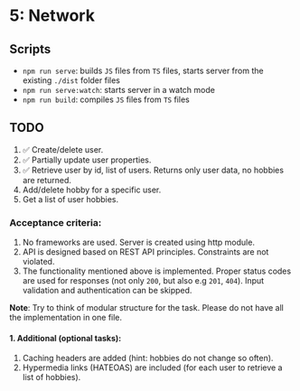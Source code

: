 # 5: Network

## Scripts

- `npm run serve`: builds `JS` files from `TS` files, starts server from the existing `./dist` folder files
- `npm run serve:watch`: starts server in a watch mode
- `npm run build`: compiles `JS` files from `TS` files 

## TODO

1. ✅ Create/delete user.
2. ✅ Partially update user properties.
3. ✅ Retrieve user by id, list of users. Returns only user data, no hobbies are returned.
4. Add/delete hobby for a specific user.
5. Get a list of user hobbies.

### Acceptance criteria:

1. No frameworks are used. Server is created using http module.
2. API is designed based on REST API principles. Constraints are not violated.
3. The functionality mentioned above is implemented. Proper status codes are used for responses (not only `200`, but also e.g `201`, `404`). Input validation and authentication can be skipped.

**Note**: Try to think of modular structure for the task. Please do not have all the implementation in one file.

#### 1. Additional (optional tasks):

1. Caching headers are added (hint: hobbies do not change so often).
2. Hypermedia links (HATEOAS) are included (for each user to retrieve a list of hobbies).